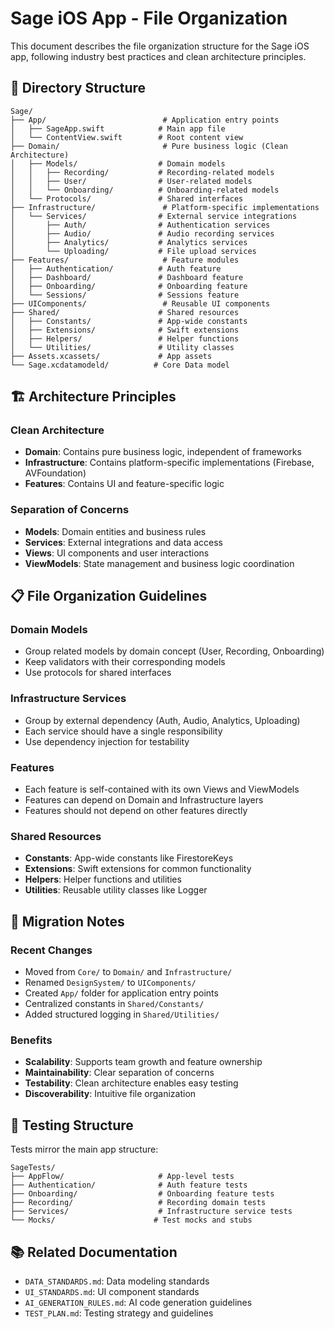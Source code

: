 # Sage iOS App - File Organization

This document describes the file organization structure for the Sage iOS app, following industry best practices and clean architecture principles.

## 📁 Directory Structure

```
Sage/
├── App/                          # Application entry points
│   ├── SageApp.swift            # Main app file
│   └── ContentView.swift        # Root content view
├── Domain/                       # Pure business logic (Clean Architecture)
│   ├── Models/                  # Domain models
│   │   ├── Recording/           # Recording-related models
│   │   ├── User/                # User-related models
│   │   └── Onboarding/          # Onboarding-related models
│   └── Protocols/               # Shared interfaces
├── Infrastructure/               # Platform-specific implementations
│   └── Services/                # External service integrations
│       ├── Auth/                # Authentication services
│       ├── Audio/               # Audio recording services
│       ├── Analytics/           # Analytics services
│       └── Uploading/           # File upload services
├── Features/                     # Feature modules
│   ├── Authentication/          # Auth feature
│   ├── Dashboard/               # Dashboard feature
│   ├── Onboarding/              # Onboarding feature
│   └── Sessions/                # Sessions feature
├── UIComponents/                 # Reusable UI components
├── Shared/                      # Shared resources
│   ├── Constants/               # App-wide constants
│   ├── Extensions/              # Swift extensions
│   ├── Helpers/                 # Helper functions
│   └── Utilities/               # Utility classes
├── Assets.xcassets/             # App assets
└── Sage.xcdatamodeld/          # Core Data model
```

## 🏗 Architecture Principles

### Clean Architecture
- **Domain**: Contains pure business logic, independent of frameworks
- **Infrastructure**: Contains platform-specific implementations (Firebase, AVFoundation)
- **Features**: Contains UI and feature-specific logic

### Separation of Concerns
- **Models**: Domain entities and business rules
- **Services**: External integrations and data access
- **Views**: UI components and user interactions
- **ViewModels**: State management and business logic coordination

## 📋 File Organization Guidelines

### Domain Models
- Group related models by domain concept (User, Recording, Onboarding)
- Keep validators with their corresponding models
- Use protocols for shared interfaces

### Infrastructure Services
- Group by external dependency (Auth, Audio, Analytics, Uploading)
- Each service should have a single responsibility
- Use dependency injection for testability

### Features
- Each feature is self-contained with its own Views and ViewModels
- Features can depend on Domain and Infrastructure layers
- Features should not depend on other features directly

### Shared Resources
- **Constants**: App-wide constants like FirestoreKeys
- **Extensions**: Swift extensions for common functionality
- **Helpers**: Helper functions and utilities
- **Utilities**: Reusable utility classes like Logger

## 🔄 Migration Notes

### Recent Changes
- Moved from `Core/` to `Domain/` and `Infrastructure/`
- Renamed `DesignSystem/` to `UIComponents/`
- Created `App/` folder for application entry points
- Centralized constants in `Shared/Constants/`
- Added structured logging in `Shared/Utilities/`

### Benefits
- **Scalability**: Supports team growth and feature ownership
- **Maintainability**: Clear separation of concerns
- **Testability**: Clean architecture enables easy testing
- **Discoverability**: Intuitive file organization

## 🧪 Testing Structure

Tests mirror the main app structure:
```
SageTests/
├── AppFlow/                     # App-level tests
├── Authentication/              # Auth feature tests
├── Onboarding/                  # Onboarding feature tests
├── Recording/                   # Recording domain tests
├── Services/                    # Infrastructure service tests
└── Mocks/                      # Test mocks and stubs
```

## 📚 Related Documentation

- `DATA_STANDARDS.md`: Data modeling standards
- `UI_STANDARDS.md`: UI component standards
- `AI_GENERATION_RULES.md`: AI code generation guidelines
- `TEST_PLAN.md`: Testing strategy and guidelines 